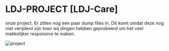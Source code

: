 #       LDJ-PROJECT [LDJ-Care]

onze project. Er zitten nog een paar dump files in. Dit komt omdat deze nog niet verijderd zijn toen wij dingen hebben geprobeerd om het
veel makkelijker responsive te maken.



![project](https://github.com/DaanBouma/LDJ-Project-2/assets/130249739/ac81a45e-508c-49d2-b279-a804d5574cf3)
